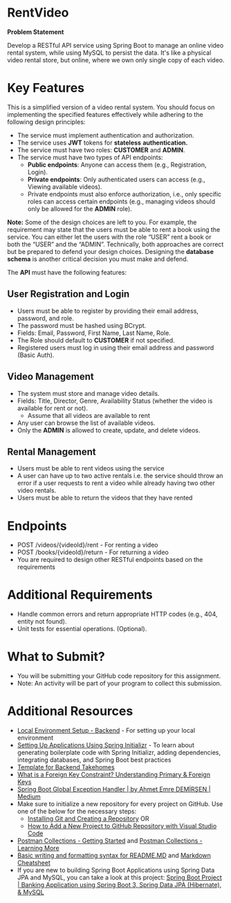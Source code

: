 # RentVideo

**Problem Statement**

Develop a RESTful API service using Spring Boot to manage an online video rental system, while using MySQL to persist the data.
It's like a physical video rental store, but online, where we own only single copy of each video.

# Key Features

This is a simplified version of a video rental system. You should focus on implementing the specified features effectively while adhering to the following design principles:

* The service must implement authentication and authorization.  
* The service uses **JWT** tokens for **stateless** **authentication.**  
* The service must have two roles: **CUSTOMER** and **ADMIN**.  
* The service must have two types of API endpoints:  
  * **Public endpoints**: Anyone can access them (e.g., Registration, Login).  
  * **Private endpoints**: Only authenticated users can access (e.g., Viewing available videos).  
  * Private endpoints must also enforce authorization, i.e., only specific roles can access certain endpoints (e.g., managing videos should only be allowed for the **ADMIN** role).

**Note:** Some of the design choices are left to you. For example, the requirement may state that the users must be able to rent a book using the service. You can either let the users with the role “USER” rent a book or both the “USER” and the “ADMIN”. Technically, both approaches are correct but be prepared to defend your design choices. Designing the **database schema** is another critical decision you must make and defend.

The **API** must have the following features:

## User Registration and Login

* Users must be able to register by providing their email address, password, and role.  
* The password must be hashed using BCrypt.  
* Fields: Email, Password, First Name, Last Name, Role.  
* The Role should default to **CUSTOMER** if not specified.  
* Registered users must log in using their email address and password (Basic Auth).

## Video Management

* The system must store and manage video details.  
* Fields: Title, Director, Genre, Availability Status (whether the video is available for rent or not).  
  * Assume that all videos are available to rent  
* Any user can browse the list of available videos.  
* Only the **ADMIN** is allowed to create, update, and delete videos.

## Rental Management

* Users must be able to rent videos using the service  
* A user can have up to two active rentals i.e. the service should throw an error if a user requests to rent a video while already having two other video rentals.  
* Users must be able to return the videos that they have rented

# Endpoints

* POST /videos/{videoId}/rent \- For renting a video  
* POST /books/{videoId}/return \- For returning a video  
* You are required to design other RESTful endpoints based on the requirements

# Additional Requirements

* Handle common errors and return appropriate HTTP codes (e.g., 404, entity not found).  
* Unit tests for essential operations. (Optional).

# What to Submit?

* You will be submitting your GitHub code repository for this assignment.  
* Note: An activity will be part of your program to collect this submission.

# Additional Resources

* [Local Environment Setup - Backend](https://docs.google.com/document/d/1LbRboQXtkjvto8ftQnX0JnwjQsy96nECqyTimeMX7Fg/edit) \- For setting up your local environment  
* [Setting Up Applications Using Spring Initializr](https://docs.google.com/document/d/1pUot5Sf6XdY2jDX5oTr5CP-1cZ7eBt0NoyOqpinxAuY/edit#heading=h.h2q5unqavex1) \- To learn about generating boilerplate code with Spring Initializr, adding dependencies, integrating databases, and Spring Boot best practices  
* [Template for Backend Takehomes](https://docs.google.com/document/d/15FD73sysjd92ubZ50SkQ3wzyeeivMSmCnOaLbNGh9qI/edit#heading=h.3p60com67j8r)  
* [What is a Foreign Key Constraint? Understanding Primary & Foreign Keys](https://www.youtube.com/watch?v=5kiMg7GXAsY)  
* [Spring Boot Global Exception Handler | by Ahmet Emre DEMİRŞEN | Medium](https://medium.com/@aedemirsen/spring-boot-global-exception-handler-842d7143cf2a)  
* Make sure to initialize a new repository for every project on GitHub. Use one of the below for the necessary steps:  
  * [Installing Git and Creating a Repository](https://medium.com/analytics-vidhya/github-tutorial-1-installing-git-and-creating-a-repository-984dc0447684)  OR   
  * [How to Add a New Project to GitHub Repository with Visual Studio Code](https://www.youtube.com/watch?v=ATR5XJwDyJY&t=271s)  
* [Postman Collections \- Getting Started](https://learning.postman.com/docs/getting-started/first-steps/creating-the-first-collection/) and [Postman Collections \- Learning More](https://learning.postman.com/docs/collections/collections-overview/)  
* [Basic writing and formatting syntax for README.MD](https://docs.github.com/en/get-started/writing-on-github/getting-started-with-writing-and-formatting-on-github/basic-writing-and-formatting-syntax) and [Markdown Cheatsheet](https://github.com/adam-p/markdown-here/wiki/Markdown-Cheatsheet)  
* If you are new to building Spring Boot Applications using Spring Data JPA and MySQL, you can take a look at this project: [Spring Boot Project | Banking Application using Spring Boot 3, Spring Data JPA (Hibernate), & MySQL](https://www.youtube.com/watch?v=5i379k0Xh_s)